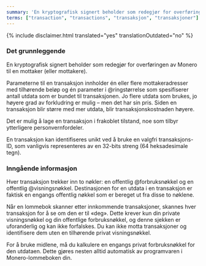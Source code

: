 ```yaml
---
summary: 'En kryptografisk signert beholder som redegjør for overføringen av Monero til en mottaker (eller mottakere).'
terms: ["transaction", "transactions", "transaksjon", "transaksjoner"]
---
```


{% include disclaimer.html translated="yes" translationOutdated="no" %}

### Det grunnleggende

En kryptografisk signert beholder som redegjør for overføringen av Monero
til en mottaker (eller mottakere).

Parameterne til en transaksjon innholder én eller flere mottakeradresser med
tilhørende beløp og én parameter i @ringstørrelse som spesifiserer antall
utdata som er bundet til transaksjonen. Jo flere utdata som brukes, jo
høyere grad av forkludring er mulig – men det har sin pris. Siden en
transaksjon blir større med mer utdata, blir transaksjonskostnaden høyere.

Det er mulig å lage en transaksjon i frakoblet tilstand, noe som tilbyr
ytterligere personvernfordeler.

En transaksjon kan identifiseres unikt ved å bruke en valgfri
transaksjons-ID, som vanligvis representeres av en 32-bits streng (64
heksadesimale tegn).

### Inngående informasjon

Hver transaksjon trekker inn to nøkler: en offentlig @forbruksnøkkel og en
offentlig @visningsnøkkel. Destinasjonen for en utdata i en transaksjon er
faktisk en engangs offentlig nøkkel som er bereget ut fra disse to nøklene.

Når en lommebok skanner etter innkommende transaksjoner, skannes hver
transaksjon for å se om den er til «deg». Dette krever kun din private
visningsnøkkel og din offentlige forbruksnøkkel, og denne sjekken er
uforanderlig og kan ikke forfalskes. Du kan ikke motta transaksjoner og
identifisere dem uten en tilhørende privat visningsnøkkel.

For å bruke midlene, må du kalkulere en engangs privat forbruksnøkkel for
den utdataen. Dette gjøres nesten alltid automatisk av programvaren i
Monero-lommeboken din.
